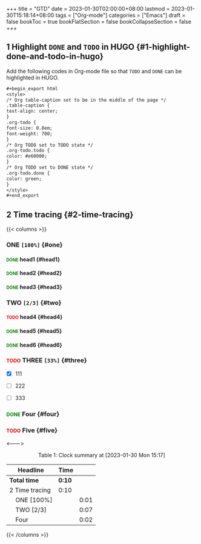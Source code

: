 +++
title = "GTD"
date = 2023-01-30T02:00:00+08:00
lastmod = 2023-01-30T15:18:14+08:00
tags = ["Org-mode"]
categories = ["Emacs"]
draft = false
bookToc = true
bookFlatSection = false
bookCollapseSection = false
+++

## 1 Highlight `DONE` and `TODO` in HUGO {#1-highlight-done-and-todo-in-hugo}

Add the following codes in Org-mode file so that `TODO` and `DONE` can be highlighted in HUGO.

<style>
/* Org table-caption set to be in the middle of the page */
.table-caption {
text-align: center;
}
.org-todo {
font-size: 0.8em;
font-weight: 700;
}
/* Org TODO set to TODO state */
.org-todo.todo {
color: #e60000;
}
/* Org TODO set to DONE state */
.org-todo.done {
color: green;
}
</style>

```org
#+begin_export html
<style>
/* Org table-caption set to be in the middle of the page */
.table-caption {
text-align: center;
}
.org-todo {
font-size: 0.8em;
font-weight: 700;
}
/* Org TODO set to TODO state */
.org-todo.todo {
color: #e60000;
}
/* Org TODO set to DONE state */
.org-todo.done {
color: green;
}
</style>
#+end_export
```


## 2 Time tracing {#2-time-tracing}

{{< columns >}}


### ONE <code>[100%]</code> {#one}


#### <span class="org-todo done DONE">DONE</span> head1 {#head1}


#### <span class="org-todo done DONE">DONE</span> head2 {#head2}


#### <span class="org-todo done DONE">DONE</span> head3 {#head3}


### TWO <code>[2/3]</code> {#two}


#### <span class="org-todo todo TODO">TODO</span> head4 {#head4}


#### <span class="org-todo done DONE">DONE</span> head5 {#head5}


#### <span class="org-todo done DONE">DONE</span> head6 {#head6}


### <span class="org-todo todo TODO">TODO</span> THREE <code>[33%]</code> {#three}

-   [X] 111
-   [ ] 222
-   [ ] 333


### <span class="org-todo done DONE">DONE</span> Four {#four}


### <span class="org-todo todo TODO">TODO</span> Five {#five}

<--->

<div class="table-caption">
  <span class="table-number">Table 1:</span>
  Clock summary at <span class="timestamp-wrapper"><span class="timestamp">[2023-01-30 Mon 15:17]</span></span>
</div>

| Headline               | Time     |      |
|------------------------|----------|------|
| **Total time**         | **0:10** |      |
| 2 Time tracing         | 0:10     |      |
| &ensp;&ensp;ONE [100%] |          | 0:01 |
| &ensp;&ensp;TWO [2/3]  |          | 0:07 |
| &ensp;&ensp;Four       |          | 0:02 |

{{< /columns >}}
